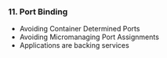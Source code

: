 ### 11. Port Binding

- Avoiding Container Determined Ports
- Avoiding Micromanaging Port Assignments
- Applications are backing services